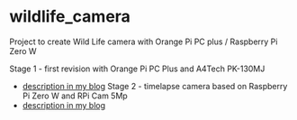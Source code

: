 # wildlife_camera

Project to create Wild Life camera with Orange Pi PC plus / Raspberry Pi Zero W

Stage 1 - first revision with Orange Pi PC Plus and A4Tech PK-130MJ
* [description in my blog]()
Stage 2 - timelapse camera based on Raspberry Pi Zero W and RPi Cam 5Mp
* [description in my blog]()

